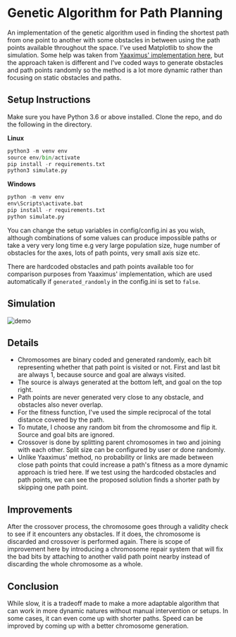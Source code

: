 # Genetic Algorithm for Path Planning

An implementation of the genetic algorithm used in finding the shortest path from one point to another with some obstacles in between using the path points available throughout the space. I've used Matplotlib to show the simulation. Some help was taken from [Yaaximus' implementation here](https://github.com/Yaaximus/genetic-algorithm-path-planning), but the approach taken is different and I've coded ways to generate obstacles and path points randomly so the method is a lot more dynamic rather than focusing on static obstacles and paths.

## Setup Instructions

Make sure you have Python 3.6 or above installed. Clone the repo, and do the following in the directory.

**Linux**
```python
python3 -m venv env
source env/bin/activate
pip install -r requirements.txt
python3 simulate.py
```

**Windows**
```python
python -m venv env
env\Scripts\activate.bat
pip install -r requirements.txt
python simulate.py
```

You can change the setup variables in config/config.ini as you wish, although combinations of some values can produce impossible paths or take a very very long time e.g very large population size, huge number of obstacles for the axes, lots of path points, very small axis size etc.

There are hardcoded obstacles and path points available too for comparison purposes from Yaaximus' implementation, which are used automatically if `generated_randomly` in the config.ini is set to `false`.

## Simulation

![demo](https://raw.githubusercontent.com/rofe-dl/genetic-algorithm-shortest-path/master/demos/gif_demo.gif)

## Details

- Chromosomes are binary coded and generated randomly, each bit representing whether that path point is visited or not. First and last bit are always 1, because source and goal are always visited. 
- The source is always generated at the bottom left, and goal on the top right.
- Path points are never generated very close to any obstacle, and obstacles also never overlap.
- For the fitness function, I've used the simple reciprocal of the total distance covered by the path.
- To mutate, I choose any random bit from the chromosome and flip it. Source and goal bits are ignored.
- Crossover is done by splitting parent chromosomes in two and joining with each other. Split size can be configured by user or done randomly.
- Unlike Yaaximus' method, no probability or links are made between close path points that could increase a path's fitness as a more dynamic approach is tried here. If we test using the hardcoded obstacles and path points, we can see the proposed solution finds a shorter path by skipping one path point.

## Improvements

After the crossover process, the chromosome goes through a validity check to see if it encounters any obstacles. If it does, the chromosome is discarded and crossover is performed again. There is scope of improvement here by introducing a chromosome repair system that will fix the bad bits by attaching to another valid path point nearby instead of discarding the whole chromosome as a whole.

## Conclusion

While slow, it is a tradeoff made to make a more adaptable algorithm that can work in more dynamic natures without manual intervention or setups. In some cases, it can even come up with shorter paths. Speed can be improved by coming up with a better chromosome generation.


